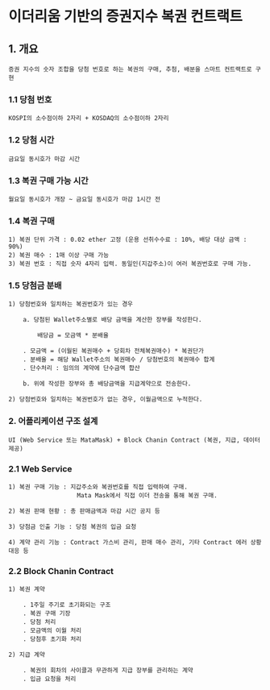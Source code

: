 # 이더리움 기반의 증권지수 복권 컨트랙트

## 1. 개요

    증권 지수의 숫자 조합을 당첨 번호로 하는 복권의 구매, 추첨, 배분을 스마트 컨트랙트로 구현

### 1.1 당첨 번호

    KOSPI의 소수점이하 2자리 + KOSDAQ의 소수점이하 2자리

### 1.2 당첨 시간

    금요일 동시호가 마감 시간

### 1.3 복권 구매 가능 시간

    월요일 동시호가 개장 ~ 금요일 동시호가 마감 1시간 전

### 1.4 복권 구매

    1) 복권 단위 가격 : 0.02 ether 고정 (운용 선취수수료 : 10%, 배당 대상 금액 : 90%)
    2) 복권 매수 : 1매 이상 구매 가능 
    3) 복권 번호 : 직접 숫자 4자리 입력. 동일인(지갑주소)이 여러 복권번호로 구매 가능.

### 1.5 당첨금 분배

    1) 당첨번호와 일치하는 복권번호가 있는 경우

        a. 당첨된 Wallet주소별로 배당 금액을 계산한 장부를 작성한다.

            배당금 = 모금액 * 분배율
        
        . 모금액 = (이월된 복권매수 + 당회차 전체복권매수) * 복권단가
        . 분배율 = 해당 Wallet주소의 복권매수 / 당첨번호의 복권매수 합계
        . 단수처리 : 임의의 계약에 단수금액 합산
        
        b. 위에 작성한 장부와 총 배당금액을 지급계약으로 전송한다.

    2) 당첨번호와 일치하는 복권번호가 없는 경우, 이월금액으로 누적한다.

### 2. 어플리케이션 구조 설계

    UI (Web Service 또는 MataMask) + Block Chanin Contract (복권, 지급, 데이터 제공)

### 2.1 Web Service

    1) 복권 구매 기능 : 지갑주소와 복권번호를 직접 입력하여 구매. 
                       Mata Mask에서 직접 이더 전송을 통해 복권 구매.
                       
    2) 복권 판매 현황 : 총 판매금액과 마감 시간 공지 등
    
    3) 당첨금 인출 기능 : 당첨 복권의 입금 요청
    
    4) 계약 관리 기능 : Contract 가스비 관리, 판매 매수 관리, 기타 Contract 에러 상황 대응 등

### 2.2 Block Chanin Contract

    1) 복권 계약
    
        . 1주일 주기로 초기화되는 구조 
        . 복권 구매 기장
        . 당첨 처리
        . 모금액의 이월 처리
        . 당첨후 초기화 처리
        
    2) 지급 계약
    
        . 복권의 회차의 사이클과 무관하게 지급 장부를 관리하는 계약
        . 입금 요청을 처리

